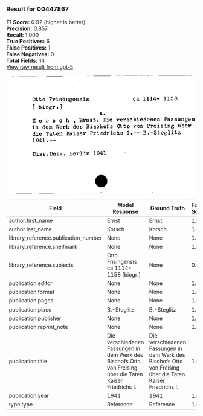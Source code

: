 ### Result for 00447867
**F1 Score:** 0.92 (higher is better)<br>**Precision:** 0.857<br>**Recall:** 1.000<br>**True Positives:** 6<br>**False Positives:** 1<br>**False Negatives:** 0<br>**Total Fields:** 14<br>[View raw result from gpt-5](https://github.com/RISE-UNIBAS/humanities_data_benchmark/blob/main/results/2025-09-02/T0165/request_T0165_00447867.json)

<img src="https://github.com/RISE-UNIBAS/humanities_data_benchmark/blob/main/benchmarks/zettelkatalog/images/00447867.jpg?raw=true" alt="00447867" width="600px">

| Field | Model Response | Ground Truth | Fuzzy Score | Match |
|-------|----------------|--------------|-------------|-------|
| author.first_name | Ernst | Ernst | 1.000 | ✅ |
| author.last_name | Korsch | Korsch | 1.000 | ✅ |
| library_reference.publication_number | None | None | 1.000 | ✅ |
| library_reference.shelfmark | None | None | 1.000 | ✅ |
| library_reference.subjects | Otto Frisingensis ca 1114-1158 [biogr.] | None | 0.000 | ❌ |
| publication.editor | None | None | 1.000 | ✅ |
| publication.format | None | None | 1.000 | ✅ |
| publication.pages | None | None | 1.000 | ✅ |
| publication.place | B.-Steglitz | B.-Steglitz | 1.000 | ✅ |
| publication.publisher | None | None | 1.000 | ✅ |
| publication.reprint_note | None | None | 1.000 | ✅ |
| publication.title | Die verschiedenen Fassungen in dem Werk des Bischofs Otto von Freising über die Taten Kaiser Friedrichs I. | Die verschiedenen Fassungen in dem Werk des Bischofs Otto von Freising über die Taten Kaiser Friedrichs I. | 1.000 | ✅ |
| publication.year | 1941 | 1941 | 1.000 | ✅ |
| type.type | Reference | Reference | 1.000 | ✅ |
